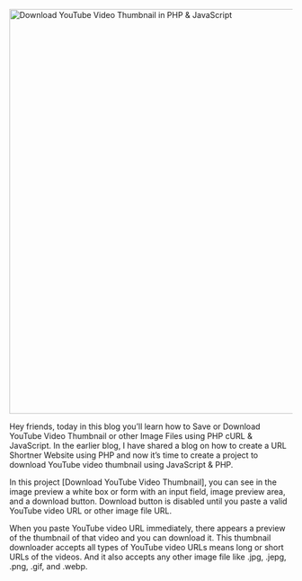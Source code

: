 <a href="https://www.codingnepalweb.com/wp-content/uploads/2021/06/Download-YouTube-Video-Thumbnail-in-PHP-JavaScript.jpg" class="td-modal-image"><img decoding="async" class="wp-image-2077 size-full aligncenter td-animation-stack-type0-2" src="https://www.codingnepalweb.com/wp-content/uploads/2021/06/Download-YouTube-Video-Thumbnail-in-PHP-JavaScript.jpg" alt="Download YouTube Video Thumbnail in PHP &amp; JavaScript" width="1280" height="720" srcset="https://www.codingnepalweb.com/wp-content/uploads/2021/06/Download-YouTube-Video-Thumbnail-in-PHP-JavaScript.jpg 1280w, https://www.codingnepalweb.com/wp-content/uploads/2021/06/Download-YouTube-Video-Thumbnail-in-PHP-JavaScript-300x169.jpg 300w, https://www.codingnepalweb.com/wp-content/uploads/2021/06/Download-YouTube-Video-Thumbnail-in-PHP-JavaScript-1024x576.jpg 1024w, https://www.codingnepalweb.com/wp-content/uploads/2021/06/Download-YouTube-Video-Thumbnail-in-PHP-JavaScript-768x432.jpg 768w, https://www.codingnepalweb.com/wp-content/uploads/2021/06/Download-YouTube-Video-Thumbnail-in-PHP-JavaScript-150x84.jpg 150w, https://www.codingnepalweb.com/wp-content/uploads/2021/06/Download-YouTube-Video-Thumbnail-in-PHP-JavaScript-696x392.jpg 696w, https://www.codingnepalweb.com/wp-content/uploads/2021/06/Download-YouTube-Video-Thumbnail-in-PHP-JavaScript-1068x601.jpg 1068w, https://www.codingnepalweb.com/wp-content/uploads/2021/06/Download-YouTube-Video-Thumbnail-in-PHP-JavaScript-747x420.jpg 747w" sizes="(max-width: 1280px) 100vw, 1280px" title="Download YouTube Video Thumbnail in PHP &amp; JavaScript 1"></a>

Hey friends, today in this blog you’ll learn how to Save or Download YouTube Video Thumbnail or other Image Files using PHP cURL & JavaScript. In the earlier blog, I have shared a blog on how to create a URL Shortner Website using PHP and now it’s time to create a project to download YouTube video thumbnail using JavaScript & PHP.

In this project [Download YouTube Video Thumbnail], you can see in the image preview a white box or form with an input field, image preview area, and a download button. Download button is disabled until you paste a valid YouTube video URL or other image file URL.

When you paste YouTube video URL immediately, there appears a preview of the thumbnail of that video and you can download it. This thumbnail downloader accepts all types of YouTube video URLs means long or short URLs of the videos. And it also accepts any other image file like .jpg, .jepg, .png, .gif, and .webp.



